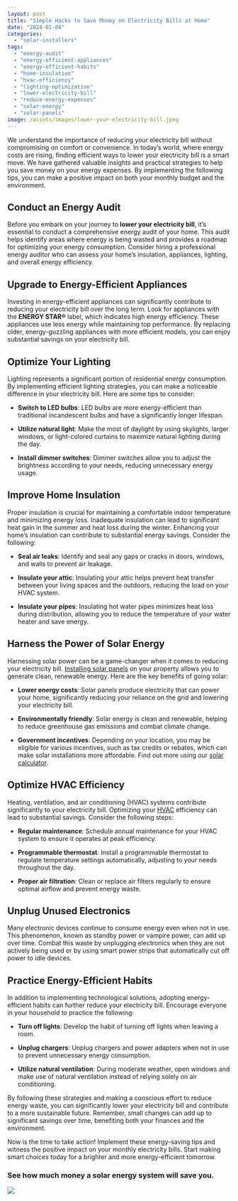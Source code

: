 ```yaml
---
layout: post
title: "Simple Hacks to Save Money on Electricity Bills at Home"
date: "2024-01-04"
categories: 
  - "solar-installers"
tags: 
  - "energy-audit"
  - "energy-efficient-appliances"
  - "energy-efficient-habits"
  - "home-insulation"
  - "hvac-efficiency"
  - "lighting-optimization"
  - "lower-electricity-bill"
  - "reduce-energy-expenses"
  - "solar-energy"
  - "solar-panels"
image: /assets/images/lower-your-electricity-bill.jpeg
---
```


We understand the importance of reducing your electricity bill without compromising on comfort or convenience. In today’s world, where energy costs are rising, finding efficient ways to lower your electricity bill is a smart move. We have gathered valuable insights and practical strategies to help you save money on your energy expenses. By implementing the following tips, you can make a positive impact on both your monthly budget and the environment.

## Conduct an Energy Audit

Before you embark on your journey to **lower your electricity bill**, it’s essential to conduct a comprehensive energy audit of your home. This audit helps identify areas where energy is being wasted and provides a roadmap for optimizing your energy consumption. Consider hiring a professional energy auditor who can assess your home’s insulation, appliances, lighting, and overall energy efficiency.

## Upgrade to Energy-Efficient Appliances

Investing in energy-efficient appliances can significantly contribute to reducing your electricity bill over the long term. Look for appliances with the **ENERGY STAR®** label, which indicates high energy efficiency. These appliances use less energy while maintaining top performance. By replacing older, energy-guzzling appliances with more efficient models, you can enjoy substantial savings on your electricity bill.

## Optimize Your Lighting

Lighting represents a significant portion of residential energy consumption. By implementing efficient lighting strategies, you can make a noticeable difference in your electricity bill. Here are some tips to consider:

- **Switch to LED bulbs**: LED bulbs are more energy-efficient than traditional incandescent bulbs and have a significantly longer lifespan.

- **Utilize natural light**: Make the most of daylight by using skylights, larger windows, or light-colored curtains to maximize natural lighting during the day.

- **Install dimmer switches**: Dimmer switches allow you to adjust the brightness according to your needs, reducing unnecessary energy usage.

## Improve Home Insulation

Proper insulation is crucial for maintaining a comfortable indoor temperature and minimizing energy loss. Inadequate insulation can lead to significant heat gain in the summer and heat loss during the winter. Enhancing your home’s insulation can contribute to substantial energy savings. Consider the following:

- **Seal air leaks**: Identify and seal any gaps or cracks in doors, windows, and walls to prevent air leakage.

- **Insulate your attic**: Insulating your attic helps prevent heat transfer between your living spaces and the outdoors, reducing the load on your HVAC system.

- **Insulate your pipes**: Insulating hot water pipes minimizes heat loss during distribution, allowing you to reduce the temperature of your water heater and save energy.

## Harness the Power of Solar Energy

Harnessing solar power can be a game-changer when it comes to reducing your electricity bill. [Installing solar panels](/professional-solar-installers/) on your property allows you to generate clean, renewable energy. Here are the key benefits of going solar:

- **Lower energy costs**: Solar panels produce electricity that can power your home, significantly reducing your reliance on the grid and lowering your electricity bill.

- **Environmentally friendly**: Solar energy is clean and renewable, helping to reduce greenhouse gas emissions and combat climate change.

- **Government incentives**: Depending on your location, you may be eligible for various incentives, such as tax credits or rebates, which can make solar installations more affordable. Find out more using our [solar calculator](/solar-calculator/).

## Optimize HVAC Efficiency

Heating, ventilation, and air conditioning (HVAC) systems contribute significantly to your electricity bill. Optimizing your [HVAC](https://jna.org/hvac-services) efficiency can lead to substantial savings. Consider the following steps:

- **Regular maintenance**: Schedule annual maintenance for your HVAC system to ensure it operates at peak efficiency.

- **Programmable thermostat**: Install a programmable thermostat to regulate temperature settings automatically, adjusting to your needs throughout the day.

- **Proper air filtration**: Clean or replace air filters regularly to ensure optimal airflow and prevent energy waste.

## Unplug Unused Electronics

Many electronic devices continue to consume energy even when not in use. This phenomenon, known as standby power or vampire power, can add up over time. Combat this waste by unplugging electronics when they are not actively being used or by using smart power strips that automatically cut off power to idle devices.

## Practice Energy-Efficient Habits

In addition to implementing technological solutions, adopting energy-efficient habits can further reduce your electricity bill. Encourage everyone in your household to practice the following:

- **Turn off lights**: Develop the habit of turning off lights when leaving a room.

- **Unplug chargers**: Unplug chargers and power adapters when not in use to prevent unnecessary energy consumption.

- **Utilize natural ventilation**: During moderate weather, open windows and make use of natural ventilation instead of relying solely on air conditioning.

By following these strategies and making a conscious effort to reduce energy waste, you can significantly lower your electricity bill and contribute to a more sustainable future. Remember, small changes can add up to significant savings over time, benefiting both your finances and the environment.

Now is the time to take action! Implement these energy-saving tips and witness the positive impact on your monthly electricity bills. Start making smart choices today for a brighter and more energy-efficient tomorrow.

### **See how much money a solar energy system will save you.**

[![](images/button_get-a-quote.png)](/solar-calculator/)

